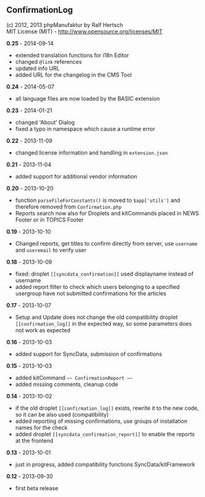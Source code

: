 ## ConfirmationLog ##

(c) 2012, 2013 phpManufaktur by Ralf Hertsch<br/>
MIT License (MIT) - <http://www.opensource.org/licenses/MIT>

**0.25** - 2014-09-14

* extended translation functions for i18n Editor
* changed `@link` references
* updated info URL
* added URL for the changelog in the CMS Tool

**0.24** - 2014-05-07

* all language files are now loaded by the BASIC extension

**0.23** - 2014-01-21

* changed 'About' Dialog
* fixed a typo in namespace which cause a runtime error

**0.22** - 2013-11-09

* changed license information and handling in `extension.json`

**0.21** - 2013-11-04

* added support for additional vendor information

**0.20** - 2013-10-20

* function `parseFileForConstants()`  is moved to `$app['utils']` and therefore removed from `Confirmation.php`
* Reports search now also for Droplets and kitCommands placed in NEWS Footer or in TOPICS Footer

**0.19** - 2013-10-10

* Changed reports, get titles to confirm directly from server, use `username` and `useremail` to verify user

**0.18** - 2013-10-09

* fixed: droplet `[[syncdata_confirmation]]` used displayname instead of username
* added report filter to check which users belonging to a specified usergroup have not submitted confirmations for the articles

**0.17** - 2013-10-07

* Setup and Update does not change the old compatibility droplet `[[confirmation_log]]` in the expected way, so some parameters does not work as expected

**0.16** - 2013-10-03

* added support for SyncData, submission of confirmations

**0.15** - 2013-10-03

* added kitCommand `~~ ConfirmationReport ~~` 
* added missing comments, cleanup code

**0.14** - 2013-10-02

* if the old droplet `[[confirmation_log]]` exists, rewrite it to the new code, so it can be also used (compatibility)
* added reporting of missing confirmations, use groups of installation names for the check
* added droplet `[[syncdata_confirmation_report]]` to enable the reports at the frontend 

**0.13** - 2013-10-01

* just in progress, added compatibility functions SyncData/kitFramework

**0.12** - 2013-09-30

* first beta release